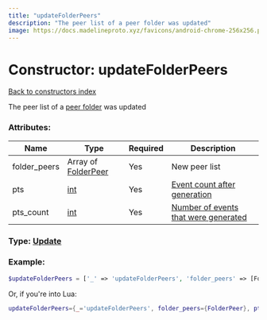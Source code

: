 ```yaml
---
title: "updateFolderPeers"
description: "The peer list of a peer folder was updated"
image: https://docs.madelineproto.xyz/favicons/android-chrome-256x256.png
---
```

# Constructor: updateFolderPeers  
[Back to constructors index](index.md)



The peer list of a [peer folder](https://core.telegram.org/api/folders#peer-folders) was updated

### Attributes:

| Name     |    Type       | Required | Description |
|----------|---------------|----------|-------------|
|folder\_peers|Array of [FolderPeer](../types/FolderPeer.md) | Yes|New peer list|
|pts|[int](../types/int.md) | Yes|[Event count after generation](https://core.telegram.org/api/updates)|
|pts\_count|[int](../types/int.md) | Yes|[Number of events that were generated](https://core.telegram.org/api/updates)|



### Type: [Update](../types/Update.md)


### Example:

```php
$updateFolderPeers = ['_' => 'updateFolderPeers', 'folder_peers' => [FolderPeer, FolderPeer], 'pts' => int, 'pts_count' => int];
```  


Or, if you're into Lua:

```lua
updateFolderPeers={_='updateFolderPeers', folder_peers={FolderPeer}, pts=int, pts_count=int}

```


